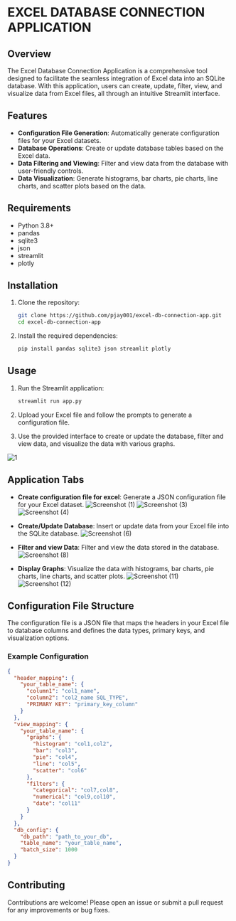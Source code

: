 
# EXCEL DATABASE CONNECTION APPLICATION

## Overview
The Excel Database Connection Application is a comprehensive tool designed to facilitate the seamless integration of Excel data into an SQLite database. With this application, users can create, update, filter, view, and visualize data from Excel files, all through an intuitive Streamlit interface.

## Features
- **Configuration File Generation**: Automatically generate configuration files for your Excel datasets.
- **Database Operations**: Create or update database tables based on the Excel data.
- **Data Filtering and Viewing**: Filter and view data from the database with user-friendly controls.
- **Data Visualization**: Generate histograms, bar charts, pie charts, line charts, and scatter plots based on the data.

## Requirements
- Python 3.8+
- pandas
- sqlite3
- json
- streamlit
- plotly

## Installation
1. Clone the repository:
   ```bash
   git clone https://github.com/pjay001/excel-db-connection-app.git
   cd excel-db-connection-app
   ```

2. Install the required dependencies:
   ```bash
   pip install pandas sqlite3 json streamlit plotly
   ```

## Usage
1. Run the Streamlit application:
   ```bash
   streamlit run app.py
   ```

2. Upload your Excel file and follow the prompts to generate a configuration file.

3. Use the provided interface to create or update the database, filter and view data, and visualize the data with various graphs.

![1](https://github.com/user-attachments/assets/483b2f62-4b5e-4c78-87f9-ac31674fac60)

## Application Tabs
- **Create configuration file for excel**: Generate a JSON configuration file for your Excel dataset.
  ![Screenshot (1)](https://github.com/user-attachments/assets/fcc3aad2-13e9-4cdc-9b60-6127729fec4b)
  ![Screenshot (3)](https://github.com/user-attachments/assets/05fba07e-7d24-4389-857c-fdf674dd52eb)
  ![Screenshot (4)](https://github.com/user-attachments/assets/c45613b3-b1cc-42db-bd7e-bd12819d7947)

- **Create/Update Database**: Insert or update data from your Excel file into the SQLite database.
  ![Screenshot (6)](https://github.com/user-attachments/assets/e2727342-0768-40e0-b623-cf8dc1fa0b64)

- **Filter and view Data**: Filter and view the data stored in the database.
  ![Screenshot (8)](https://github.com/user-attachments/assets/da1cc946-3cbf-41b6-9a5f-070a177b498b)

- **Display Graphs**: Visualize the data with histograms, bar charts, pie charts, line charts, and scatter plots.
  ![Screenshot (11)](https://github.com/user-attachments/assets/4e7e6f7d-68e6-4176-b44e-5e35330a2d65)
  ![Screenshot (12)](https://github.com/user-attachments/assets/0c6676b4-6165-4789-b4e9-d5b0514eac9a)

## Configuration File Structure
The configuration file is a JSON file that maps the headers in your Excel file to database columns and defines the data types, primary keys, and visualization options.

### Example Configuration
```json
{
  "header_mapping": {
    "your_table_name": {
      "column1": "col1_name",
      "column2": "col2_name SQL_TYPE",
      "PRIMARY KEY": "primary_key_column"
    }
  },
  "view_mapping": {
    "your_table_name": {
      "graphs": {
        "histogram": "col1,col2",
        "bar": "col3",
        "pie": "col4",
        "line": "col5",
        "scatter": "col6"
      },
      "filters": {
        "categorical": "col7,col8",
        "numerical": "col9,col10",
        "date": "col11"
      }
    }
  },
  "db_config": {
    "db_path": "path_to_your_db",
    "table_name": "your_table_name",
    "batch_size": 1000
  }
}
```

## Contributing
Contributions are welcome! Please open an issue or submit a pull request for any improvements or bug fixes.

